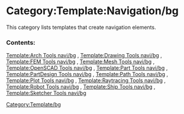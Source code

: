 # Category:Template:Navigation/bg
This category lists templates that create navigation elements.

### Contents:

[Template:Arch Tools navi/bg](Template:Arch_Tools_navi/bg.md) , [Template:Drawing Tools navi/bg](Template:Drawing_Tools_navi/bg.md) , [Template:FEM Tools navi/bg](Template:FEM_Tools_navi/bg.md) , [Template:Mesh Tools navi/bg](Template:Mesh_Tools_navi/bg.md) , [Template:OpenSCAD Tools navi/bg](Template:OpenSCAD_Tools_navi/bg.md) , [Template:Part Tools navi/bg](Template:Part_Tools_navi/bg.md) , [Template:PartDesign Tools navi/bg](Template:PartDesign_Tools_navi/bg.md) , [Template:Path Tools navi/bg](Template:Path_Tools_navi/bg.md) , [Template:Plot Tools navi/bg](Template:Plot_Tools_navi/bg.md) , [Template:Raytracing Tools navi/bg](Template:Raytracing_Tools_navi/bg.md) , [Template:Robot Tools navi/bg](Template:Robot_Tools_navi/bg.md) , [Template:Ship Tools navi/bg](Template:Ship_Tools_navi/bg.md) , [Template:Sketcher Tools navi/bg](Template:Sketcher_Tools_navi/bg.md)

[Category:Template/bg](Category:Template/bg.md)
